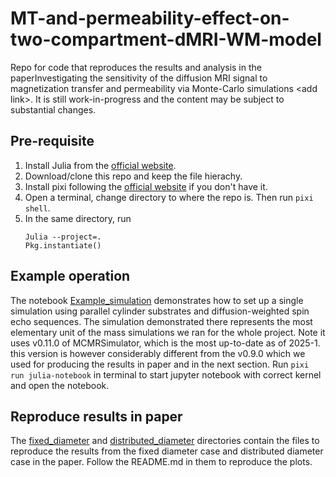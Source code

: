 # MT-and-permeability-effect-on-two-compartment-dMRI-WM-model
Repo for code that reproduces the results and analysis in the paperInvestigating the sensitivity of the diffusion MRI signal to magnetization transfer and permeability via Monte-Carlo simulations &lt;add link>. It is still work-in-progress and the content may be subject to substantial changes.

## Pre-requisite
1. Install Julia from the [official website](https://julialang.org/downloads/).
2. Download/clone this repo and keep the file hierachy.
3. Install pixi following the [official website](https://pixi.sh/latest/installation/) if you don't have it.
4. Open a terminal, change directory to where the repo is. Then run `pixi shell`.
5. In the same directory, run
   ```
   Julia --project=.
   Pkg.instantiate()
   ```
   
## Example operation
The notebook [Example_simulation](https://github.com/zhiyuzheng1769/MT-and-permeability-effect-on-two-compartment-dMRI-WM-model/blob/main/Example_simulation.ipynb) demonstrates how to set up a single simulation using parallel cylinder substrates and diffusion-weighted spin echo sequences. The simulation demonstrated there represents the most elementary unit of the mass simulations we ran for the whole project. Note it uses v0.11.0 of MCMRSimulator, which is the most up-to-date as of 2025-1. this version is however considerably different from the v0.9.0 which we used for producing the results in paper and in the next section. Run `pixi run julia-notebook` in terminal to start jupyter notebook with correct kernel and open the notebook.

## Reproduce results in paper
The [fixed_diameter](https://github.com/zhiyuzheng1769/MT-and-permeability-effect-on-two-compartment-dMRI-WM-model/tree/main/fixed_diameter) and [distributed_diameter](https://github.com/zhiyuzheng1769/MT-and-permeability-effect-on-two-compartment-dMRI-WM-model/tree/main/distributed_diameter) directories contain the files to reproduce the results from the fixed diameter case and distributed diameter case in the paper. Follow the README.md in them to reproduce the plots.
